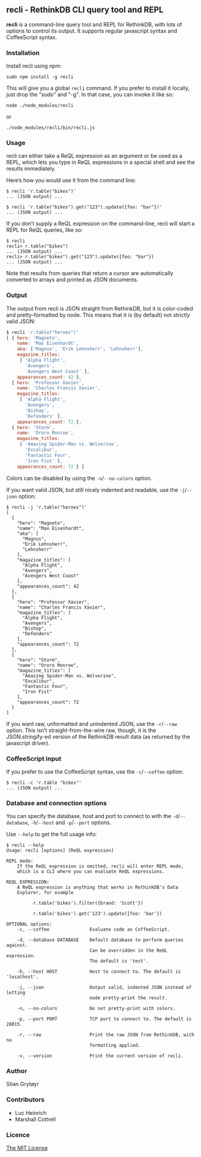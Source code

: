 ## recli - RethinkDB CLI query tool and REPL
**recli** is a command-line query tool and REPL for RethinkDB, with lots of options to control its output. It supports regular javascript syntax and CoffeeScript syntax.

### Installation
Install recli using npm:
```
sudo npm install -g recli
```
This will give you a global `recli` command. If you prefer to install it locally, just drop the "sudo" and "-g".
In that case, you can invoke it like so:
```
node ./node_modules/recli
```
or
```
./node_modules/recli/bin/recli.js
```

### Usage
recli can either take a ReQL expression as an argument or be used as a REPL, which lets you type in ReQL expressions in a special shell and see the results immediately.

Here’s how you would use it from the command line:
```
$ recli 'r.table("bikes")'
... (JSON output) ...

$ recli 'r.table("bikes").get("123").update({foo: "bar"})'
... (JSON output) ...
```

If you don’t supply a ReQL expression on the command-line, recli will start a REPL for ReQL queries, like so:
```
$ recli
recli> r.table("bikes")
... (JSON output) ...
recli> r.table("bikes").get("123").update({foo: "bar"})
... (JSON output) ...
```
Note that results from queries that return a cursor are automatically converted to arrays and printed as JSON documents.

### Output
The output from recli is JSON straight from RethinkDB, but it is color-coded and pretty-formatted by node. This means that it is (by default) not strictly valid JSON:
```js
$ recli 'r.table("heroes")'
[ { hero: 'Magneto',
    name: 'Max Eisenhardt',
    aka: ['Magnus', 'Erik Lehnsherr', 'Lehnsherr'],
    magazine_titles:
     [ 'Alpha Flight',
       'Avengers',
       'Avengers West Coast' ],
    appearances_count: 42 },
  { hero: 'Professor Xavier',
    name: 'Charles Francis Xavier',
    magazine_titles:
     [ 'Alpha Flight',
       'Avengers',
       'Bishop',
       'Defenders' ],
    appearances_count: 72 },
  { hero: 'Storm',
    name: 'Ororo Monroe',
    magazine_titles:
     [ 'Amazing Spider-Man vs. Wolverine',
       'Excalibur',
       'Fantastic Four',
       'Iron Fist' ],
    appearances_count: 72 } ]
```
Colors can be disabled by using the `-n`/`--no-colors` option.

If you want valid JSON, but still nicely indented and readable, use the `-j`/`--json` option:
```
$ recli -j 'r.table("heroes")'
[ 
  { 
    "hero": "Magneto",
    "name": "Max Eisenhardt",
    "aka": [
      "Magnus", 
      "Erik Lehnsherr", 
      "Lehnsherr"
    ],
    "magazine_titles": [ 
      "Alpha Flight",
      "Avengers",
      "Avengers West Coast"
    ],
    "appearances_count": 42
  },
  { 
    "hero": "Professor Xavier",
    "name": "Charles Francis Xavier",
    "magazine_titles": [
      "Alpha Flight",
      "Avengers",
      "Bishop",
      "Defenders"
    ],
    "appearances_count": 72
  },
  { 
    "hero": "Storm",
    "name": "Ororo Monroe",
    "magazine_titles": [
      "Amazing Spider-Man vs. Wolverine",
      "Excalibur",
      "Fantastic Four",
      "Iron Fist"
    ],
    "appearances_count": 72
  }
]
```

If you want raw, unformatted and unindented JSON, use the `-r`/`--raw` option. This isn’t straight-from-the-wire raw, though, it is the JSON.stringify-ed version of the RethinkDB result data (as returned by the javascript driver).

### CoffeeScript input
If you prefer to use the CoffeeScript syntax, use the `-c`/`--coffee` option:
```
$ recli -c 'r.table "bikes"'
... (JSON output) ...
```

### Database and connection options
You can specify the database, host and port to connect to with the `-d`/`--database`, `-h`/`--host` and `-p`/`--port` options. 

Use `--help` to get the full usage info:
```
$ recli --help
Usage: recli [options] [ReQL expression]

REPL mode:
    If the ReQL expression is omitted, recli will enter REPL mode,
    which is a CLI where you can evaluate ReQL expressions.

REQL EXPRESSION:
    A ReQL expression is anything that works in RethinkDB's Data
    Explorer, for example

          r.table('bikes').filter({brand: 'Scott'})

          r.table('bikes').get('123').update({foo: 'bar'})

OPTIONAL options:
    -c, --coffee               Evaluate code as CoffeeScript.

    -d, --database DATABASE    Default database to perform queries against.
                               Can be overridden in the ReQL expression.
                               The default is 'test'.

    -h, --host HOST            Host to connect to. The default is 'localhost'.

    -j, --json                 Output valid, indented JSON instead of letting
                               node pretty-print the result.

    -n, --no-colors            Do not pretty-print with colors.

    -p, --port PORT            TCP port to connect to. The default is 28015.

    -r, --raw                  Print the raw JSON from RethinkDB, with no
                               formatting applied.

    -v, --version              Print the current version of recli.
```

### Author
Stian Grytøyr

### Contributors
* Luc Heinrich
* Marshall Cottrell

### Licence
[The MIT License](http://opensource.org/licenses/MIT)
